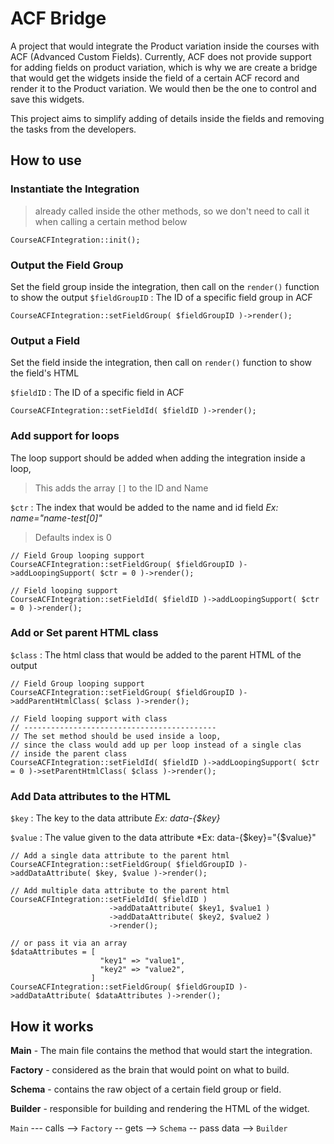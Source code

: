 # ACF Bridge

A project that would integrate the Product variation inside the courses with ACF (Advanced Custom Fields). Currently, ACF does not provide support for adding fields on product variation, which is why we are create a bridge that would get the widgets inside the field of a certain ACF record and render it to the Product variation. We would then be the one to control and save this widgets.

This project aims to simplify adding of details inside the fields and removing the tasks from the developers.

## How to use


### Instantiate the Integration
> already called inside the other methods, so we don't need to call it when calling a certain method below
```
CourseACFIntegration::init();
```

### Output the Field Group

Set the field group inside the integration, then call on the `render()` function to show the output
`$fieldGroupID`
: The ID of a specific field group in ACF
```
CourseACFIntegration::setFieldGroup( $fieldGroupID )->render();
```

### Output a Field

Set the field inside the integration, then call on `render()` function to show the field's HTML

`$fieldID`
: The ID of a specific field in ACF
```
CourseACFIntegration::setFieldId( $fieldID )->render();
```

### Add support for loops

The loop support should be added when adding the integration inside a loop,

> This adds the array `[]` to the ID and Name

`$ctr`
: The index that would be added to the name and id field *Ex: name="name-test[0]"*
 > Defaults index is 0
```
// Field Group looping support
CourseACFIntegration::setFieldGroup( $fieldGroupID )->addLoopingSupport( $ctr = 0 )->render();

// Field looping support
CourseACFIntegration::setFieldId( $fieldID )->addLoopingSupport( $ctr = 0 )->render();
```

### Add or Set parent HTML class

`$class` 
: The html class that would be added to the parent HTML of the output 


```
// Field Group looping support
CourseACFIntegration::setFieldGroup( $fieldGroupID )->addParentHtmlClass( $class )->render();

// Field looping support with class
// -------------------------------------------
// The set method should be used inside a loop, 
// since the class would add up per loop instead of a single clas
// inside the parent class
CourseACFIntegration::setFieldId( $fieldID )->addLoopingSupport( $ctr = 0 )->setParentHtmlClass( $class )->render();
```

### Add Data attributes to the HTML

`$key` 
: The key to the data attribute *Ex: data-{$key}*

`$value` 
: The value given to the data attribute *Ex: data-{$key}="{$value}" 

 
```
// Add a single data attribute to the parent html
CourseACFIntegration::setFieldGroup( $fieldGroupID )->addDataAttribute( $key, $value )->render();

// Add multiple data attribute to the parent html
CourseACFIntegration::setFieldId( $fieldID )
                      ->addDataAttribute( $key1, $value1 )
                      ->addDataAttribute( $key2, $value2 )
                      ->render();
                      
// or pass it via an array
$dataAttributes = [
                    "key1" => "value1",
                    "key2" => "value2",
                  ]
CourseACFIntegration::setFieldGroup( $fieldGroupID )->addDataAttribute( $dataAttributes )->render();
```


## How it works

**Main** - The main file contains the method that would start the integration.

**Factory** - considered as the brain that would point on what to build.

**Schema** - contains the raw object of a certain field group or field.

**Builder** - responsible for building and rendering the HTML of the widget. 

`Main` --- calls --> `Factory` -- gets --> `Schema` -- pass data --> `Builder`